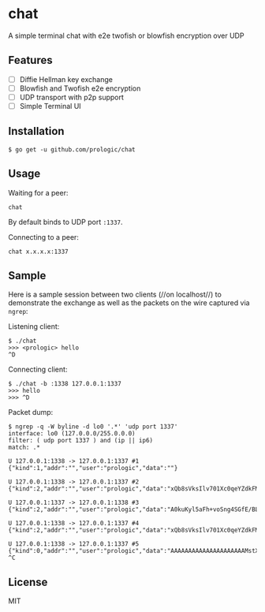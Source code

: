# chat

A simple terminal chat with e2e twofish or blowfish encryption over UDP

## Features

-[ ] Diffie Hellman key exchange
- [ ] Blowfish and Twofish e2e encryption
- [ ] UDP transport with p2p support
- [ ] Simple Terminal UI

## Installation

```#!bash
$ go get -u github.com/prologic/chat
```

## Usage

Waiting for a peer:

```#!bash
chat
```

By default binds to UDP port `:1337`.

Connecting to a peer:

```#!bash
chat x.x.x.x:1337
```

## Sample

Here is a sample session between two clients (//on localhost//) to demonstrate
the exchange as well as the packets on the wire captured via `ngrep`:

Listening client:

```#!bash
$ ./chat
>>> <prologic> hello
^D
```

Connecting client:

```#!bash
$ ./chat -b :1338 127.0.0.1:1337
>>> hello
>>> ^D
```

Packet dump:

```#!bash
$ ngrep -q -W byline -d lo0 '.*' 'udp port 1337'
interface: lo0 (127.0.0.0/255.0.0.0)
filter: ( udp port 1337 ) and (ip || ip6)
match: .*

U 127.0.0.1:1338 -> 127.0.0.1:1337 #1
{"kind":1,"addr":"","user":"prologic","data":""}

U 127.0.0.1:1338 -> 127.0.0.1:1337 #2
{"kind":2,"addr":"","user":"prologic","data":"xQb8sVksIlv701Xc0qeYZdkFMLNBgjPhkqzY1fQf1B5vSzERJ0Y6JzbEeqHSaDIdBrK3P6M8PNcVpRd5SDDNeIMz5E7lShsx4h3JXp7Z6YsmDVSj+f+DmKF+nm49g20uUICMzoAJ5jNiD+anqtvz847W6fdY2WGiS0gbF37b/4ZD2L47XwmMIL+Gumu/9xSH/2TC7uSbpfDjNdF2+kJtZIToBSvC4ZEVEPceSsg+/gHjbx7WUlU2Gk55eGRHhLxVyxRjZslCSFv6nH+ypr6++VigwtP/emCX6Ow1Cm0p6g/kHbW6kos3srMHTiBvsASn2D3+G3syNZTCkQ0YhDWWaw=="}

U 127.0.0.1:1337 -> 127.0.0.1:1338 #3
{"kind":2,"addr":"","user":"prologic","data":"A0kuKyl5aFh+voSng4SGfE/BLQSHlhrQwv4V7q8SFgg6vTzWRkLMvauY6siIvO+1h5USRaf9mLBofWIw7EpKgipZLsugSLj9hTBaxh0QFu0B4lEGQ3QyYOkJYwlITlmwO6vzV8saXaaromdL26H3FfWcxGIjvEgPTZnUELF0EXHiNHqSAc/X0k7BGeWDXHwaOJktqgVUvj267ai0hsDP2UcWFVkwnNiwHQgzudAQOGsqTILtd0D3ozDJ6mF7F2pwStpSpf5KzKVbcvFJSQr7GuBepMhHjWrzlOhAjP74I6D6gp7kWA/8sxQCKed48hHj/b82+DW1LQWFoIdQeKgN9g=="}

U 127.0.0.1:1338 -> 127.0.0.1:1337 #4
{"kind":2,"addr":"","user":"prologic","data":"xQb8sVksIlv701Xc0qeYZdkFMLNBgjPhkqzY1fQf1B5vSzERJ0Y6JzbEeqHSaDIdBrK3P6M8PNcVpRd5SDDNeIMz5E7lShsx4h3JXp7Z6YsmDVSj+f+DmKF+nm49g20uUICMzoAJ5jNiD+anqtvz847W6fdY2WGiS0gbF37b/4ZD2L47XwmMIL+Gumu/9xSH/2TC7uSbpfDjNdF2+kJtZIToBSvC4ZEVEPceSsg+/gHjbx7WUlU2Gk55eGRHhLxVyxRjZslCSFv6nH+ypr6++VigwtP/emCX6Ow1Cm0p6g/kHbW6kos3srMHTiBvsASn2D3+G3syNZTCkQ0YhDWWaw=="}

U 127.0.0.1:1338 -> 127.0.0.1:1337 #5
{"kind":0,"addr":"","user":"prologic","data":"AAAAAAAAAAAAAAAAAAAAAMstXJjAO53FHrxEXdaMLQc="}
^C
```
## License

MIT
